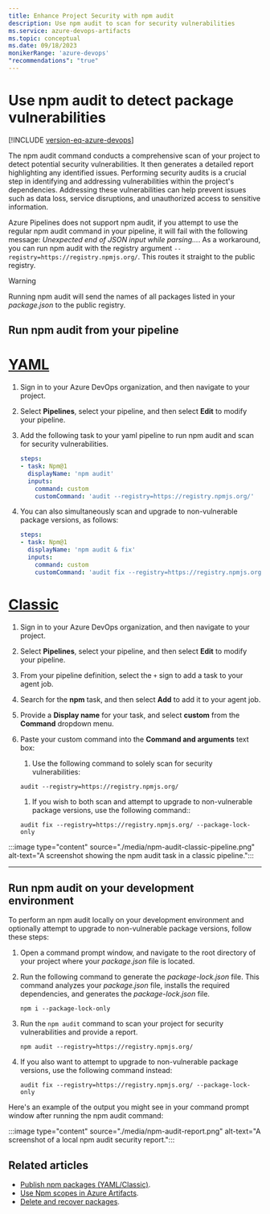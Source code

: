 ```yaml
---
title: Enhance Project Security with npm audit
description: Use npm audit to scan for security vulnerabilities
ms.service: azure-devops-artifacts
ms.topic: conceptual
ms.date: 09/18/2023
monikerRange: 'azure-devops'
"recommendations": "true"
---
```


# Use npm audit to detect package vulnerabilities

[!INCLUDE [version-eq-azure-devops](../../includes/version-eq-azure-devops.md)]

The npm audit command conducts a comprehensive scan of your project to detect potential security vulnerabilities. It then generates a detailed report highlighting any identified issues. Performing security audits is a crucial step in identifying and addressing vulnerabilities within the project's dependencies. Addressing these vulnerabilities can help prevent issues such as data loss, service disruptions, and unauthorized access to sensitive information.

Azure Pipelines does not support npm audit, if you attempt to use the regular npm audit command in your pipeline, it will fail with the following message: *Unexpected end of JSON input while parsing...*. As a workaround, you can run npm audit with the registry argument `--registry=https://registry.npmjs.org/`. This routes it straight to the public registry.

>[!WARNING]
> Running npm audit will send the names of all packages listed in your *package.json* to the public registry.

## Run npm audit from your pipeline

# [YAML](#tab/yaml)

1. Sign in to your Azure DevOps organization, and then navigate to your project.

1. Select **Pipelines**, select your pipeline, and then select **Edit** to modify your pipeline.

1. Add the following task to your yaml pipeline to run npm audit and scan for security vulnerabilities.

    ```yaml
    steps:
    - task: Npm@1
      displayName: 'npm audit'
      inputs:
        command: custom
        customCommand: 'audit --registry=https://registry.npmjs.org/'
    ```

1. You can also simultaneously scan and upgrade to non-vulnerable package versions, as follows:

    ```yaml
    steps:
    - task: Npm@1
      displayName: 'npm audit & fix'
      inputs:
        command: custom
        customCommand: 'audit fix --registry=https://registry.npmjs.org/ --package-lock-only'
    ```

# [Classic](#tab/classic)

1. Sign in to your Azure DevOps organization, and then navigate to your project.

1. Select **Pipelines**, select your pipeline, and then select **Edit** to modify your pipeline.

1. From your pipeline definition, select the `+` sign to add a task to your agent job.

1. Search for the **npm** task, and then select **Add** to add it to your agent job.

1. Provide a **Display name** for your task, and select **custom** from the **Command** dropdown menu.

1. Paste your custom command into the **Command and arguments** text box:

    1. Use the following command to solely scan for security vulnerabilities:
    
    ```Command
    audit --registry=https://registry.npmjs.org/
    ```

    1. If you wish to both scan and attempt to upgrade to non-vulnerable package versions, use the following command::
    
    ```Command
    audit fix --registry=https://registry.npmjs.org/ --package-lock-only
    ```

:::image type="content" source="./media/npm-audit-classic-pipeline.png" alt-text="A screenshot showing the npm audit task in a classic pipeline.":::

---

## Run npm audit on your development environment 

To perform an npm audit locally on your development environment and optionally attempt to upgrade to non-vulnerable package versions, follow these steps:

1. Open a command prompt window, and navigate to the root directory of your project where your *package.json* file is located.

1. Run the following command to generate the *package-lock.json* file. This command analyzes your *package.json* file, installs the required dependencies, and generates the *package-lock.json* file.

    ```Command
    npm i --package-lock-only
    ```

1. Run the `npm audit` command to scan your project for security vulnerabilities and provide a report.

    ```Command
    npm audit --registry=https://registry.npmjs.org/
    ```

1. If you also want to attempt to upgrade to non-vulnerable package versions, use the following command instead:

    ```Command
    audit fix --registry=https://registry.npmjs.org/ --package-lock-only
    ```

Here's an example of the output you might see in your command prompt window after running the npm audit command:

:::image type="content" source="./media/npm-audit-report.png" alt-text="A screenshot of a local npm audit security report.":::

## Related articles

- [Publish npm packages (YAML/Classic)](../../pipelines/artifacts/npm.md).
- [Use Npm scopes in Azure Artifacts](./scopes.md).
- [Delete and recover packages](../how-to/delete-and-recover-packages.md).

